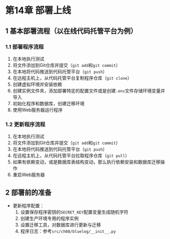 # 第14章 部署上线

## 1 基本部署流程（以在线代码托管平台为例）

### 1.1 部署程序流程

1. 在本地执行测试
2. 将文件添加到Git仓库并提交（`git add`和`git commit`）
3. 在本地将代码推送到代码托管平台（`git push`）
4. 在远程主机上，从代码托管平台复制程序仓库（`git clone`）
5. 创建虚拟环境并安装依赖
6. 创建实例文件夹，添加部署特定的配置文件或是创建`.env`文件存储环境变量并导入
7. 初始化程序和数据库，创建迁移环境
8. 使用Web服务器运行程序

### 1.2 更新程序流程

1. 在本地执行测试
2. 将文件添加到Git仓库并提交（`git add`和`git commit`）
3. 在本地将代码推送到代码托管平台（`git push`）
4. 在远程主机上，从代码托管平台拉取程序仓库（`git pull`）
5. 如果有依赖变动，或是数据库表结构变动，那么执行依赖安装和数据库迁移操作
6. 重启Web服务器

## 2 部署前的准备

- 更新程序配置：
  1. 设置保存程序密钥的`SECRET_KEY`配置变量生成随机字符
  2. 创建生产环境专用的程序实例
  3. 设置迁移工具，对数据库进行更新与迁移
  4. 程序日志：参考`src/ch08/bluelog/__init__.py`
